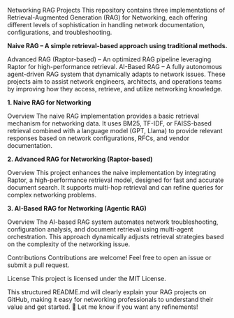 Networking RAG Projects
This repository contains three implementations of Retrieval-Augmented Generation (RAG) for Networking, each offering different levels of sophistication in handling network documentation, configurations, and troubleshooting.

**Naive RAG – A simple retrieval-based approach using traditional methods.**

Advanced RAG (Raptor-based) – An optimized RAG pipeline leveraging Raptor for high-performance retrieval.
AI-Based RAG – A fully autonomous agent-driven RAG system that dynamically adapts to network issues.
These projects aim to assist network engineers, architects, and operations teams by improving how they access, retrieve, and utilize networking knowledge.

**1. Naive RAG for Networking**

Overview
The naive RAG implementation provides a basic retrieval mechanism for networking data. It uses BM25, TF-IDF, or FAISS-based retrieval combined with a language model (GPT, Llama) to provide relevant responses based on network configurations, RFCs, and vendor documentation.




**2. Advanced RAG for Networking (Raptor-based)**

Overview
This project enhances the naive implementation by integrating Raptor, a high-performance retrieval model, designed for fast and accurate document search. It supports multi-hop retrieval and can refine queries for complex networking problems.


**3. AI-Based RAG for Networking (Agentic RAG)**

Overview
The AI-based RAG system automates network troubleshooting, configuration analysis, and document retrieval using multi-agent orchestration. This approach dynamically adjusts retrieval strategies based on the complexity of the networking issue.


Contributions
Contributions are welcome! Feel free to open an issue or submit a pull request.

License
This project is licensed under the MIT License.

This structured README.md will clearly explain your RAG projects on GitHub, making it easy for networking professionals to understand their value and get started. 🚀 Let me know if you want any refinements!
